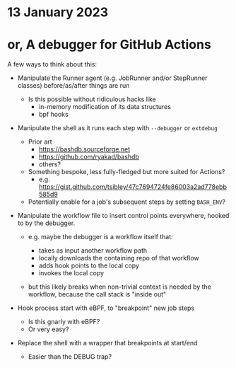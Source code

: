 # 13 January 2023
# or, A debugger for GitHub Actions

A few ways to think about this:

  - Manipulate the Runner agent (e.g. JobRunner and/or StepRunner classes)
    before/as/after things are run
    - Is this possible without ridiculous hacks like
      - in-memory modification of its data structures
      - bpf hooks

  - Manipulate the shell as it runs each step with `--debugger` or `extdebug`
    - Prior art
      - https://bashdb.sourceforge.net
      - https://github.com/ryakad/bashdb
      - others?
    - Something bespoke, less fully-fledged but more suited for Actions?
      - e.g. https://gist.github.com/tsibley/47c7694724fe86003a2ad778ebb585d9
    - Potentially enable for a job's subsequent steps by setting `BASH_ENV`?

  - Manipulate the workflow file to insert control points everywhere, hooked to
    by the debugger.
      - e.g. maybe the debugger is a workflow itself that:
        - takes as input another workflow path
        - locally downloads the containing repo of that workflow
        - adds hook points to the local copy
        - invokes the local copy

      - but this likely breaks when non-trivial context is needed by the
        workflow, because the call stack is "inside out"

  - Hook process start with eBPF, to "breakpoint" new job steps
    - Is this gnarly with eBPF?
    - Or very easy?

  - Replace the shell with a wrapper that breakpoints at start/end
    - Easier than the DEBUG trap?
